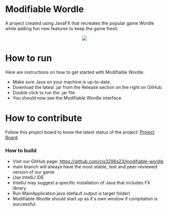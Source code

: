 # Modifiable Wordle
A project created using JavaFX that recreates the popular game Wordle while adding fun new features to keep the game fresh.
 
<p align="center">
  <img src="https://user-images.githubusercontent.com/61361340/228308751-1f108178-e1cd-4e14-aa67-4c8eb4cacae6.png" />
</p>

# How to run
Here are instructions on how to get started with Modifiable Wordle. 
- Make sure Java on your machine is up-to-date.
- Download the latest .jar from the Release section on the right on GitHub.  
- Double click to run the .jar file
- You should now see the Modifiable Wordle interface.

# How to contribute
Follow this project board to know the latest status of the project: [Project Board](https://github.com/orgs/cis3296s23/projects/64)  

### How to build
- Visit our GitHub page: https://github.com/cis3296s23/modifiable-wordle
- main branch will always have the most stable, test and peer-reviewed version of our game
- Use IntelliJ IDE
- IntelliJ may suggest a specific installation of Java that includes FX library.
- Run MainApplication.java (default output is target folder)
- Modifiable Wordle should start up as it's own window if compliation is successful.
